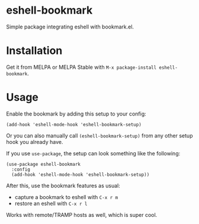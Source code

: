 # eshell-bookmark

Simple package integrating eshell with bookmark.el.

# Installation

Get it from MELPA or MELPA Stable with `M-x package-install eshell-bookmark`.

# Usage

Enable the bookmark by adding this setup to your config:

``` emacs-lisp
(add-hook 'eshell-mode-hook 'eshell-bookmark-setup)
```

Or you can also manually call `(eshell-bookmark-setup)` from any other setup hook you already have.

If you use `use-package`, the setup can look something like the following:

``` emacs-lisp
(use-package eshell-bookmark
  :config
  (add-hook 'eshell-mode-hook 'eshell-bookmark-setup))
```

After this, use the bookmark features as usual:

* capture a bookmark to eshell with `C-x r m`
* restore an eshell with `C-x r l`

Works with remote/TRAMP hosts as well, which is super cool.
